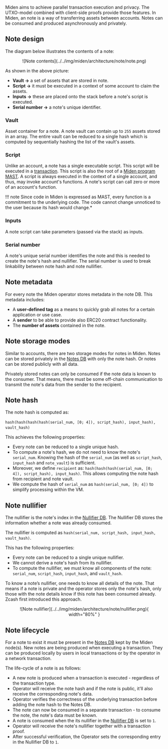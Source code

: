 Miden aims to achieve parallel transaction execution and privacy. The UTXO-model combined with client-side proofs provide those features. In Miden, an note is a way of transferring assets between accounts. Notes can be consumed and produced asynchronously and privately.

## Note design

The diagram below illustrates the contents of a note:

<center>
![Note contents](../../img/miden/architecture/note/note.png)
</center>

As shown in the above picture:

* **Vault &rarr;** a set of assets that are stored in note.
* **Script &rarr;** it must be executed in a context of some account to claim the assets.
* **Inputs &rarr;** these are placed onto the stack before a note's script is executed.
* **Serial number &rarr;** a note's unique identifier.

### Vault

Asset container for a note. A note vault can contain up to `255` assets stored in an array. The entire vault can be reduced to a single hash which is computed by sequentially hashing the list of the vault's assets.

### Script

Unlike an account, a note has a single executable script. This script will be executed in a [transaction](transactions.md). This script is also the root of a [Miden program MAST](https://0xpolygonmiden.github.io/miden-vm/user-docs/assembly/main.html). A script is always executed in the context of a single account, and thus, may invoke account's functions. A note's script can call zero or more of an account's function.

!!! note
    Since code in Miden is expressed as MAST, every function is a commitment to the underlying code. The code cannot change unnoticed to the user because its hash would change.*

### Inputs

A note script can take parameters (passed via the stack) as inputs.

### Serial number

A note's unique serial number identifies the note and this is needed to create the note's hash and nullifier. The serial number is used to break linkability between note hash and note nullifier.

## Note metadata

For every note the Miden operator stores metadata in the note DB. This metadata includes:

* A **user-defined tag** as a means to quickly grab all notes for a certain application or use case.
* A **sender** to be able to provide also ERC20 contract functionality.
* The **number of assets** contained in the note.

## Note storage modes

Similar to accounts, there are two storage modes for notes in Miden. Notes can be stored privately in the [Notes DB](state.md/#note-database) with only the note hash. Or notes can be stored publicly with all data.

Privately stored notes can only be consumed if the note data is known to the consumer. That means, there must be some off-chain communication to transmit the note's data from the sender to the recipient.

## Note hash

The note hash is computed as:

`hash(hash(hash(hash(serial_num, [0; 4]), script_hash), input_hash), vault_hash)`

This achieves the following properties:

- Every note can be reduced to a single unique hash.
- To compute a note's hash, we do not need to know the note's `serial_num`. Knowing the hash
    of the `serial_num` (as well as `script_hash`, `input_hash` and `note_vault`) is sufficient.
- Moreover, we define `recipient` as: `hash(hash(hash(serial_num, [0; 4]), script_hash), input_hash)`. This allows computing the note hash from recipient and note vault.
- We compute the hash of `serial_num` as `hash(serial_num, [0; 4])` to simplify processing within
the VM.

## Note nullifier

The nullifier is the note's index in the [Nullifier DB](notes.md/#note-nullifier). The Nullifier DB stores the information whether a note was already consumed.

The nullifier is computed as `hash(serial_num, script_hash, input_hash, vault_hash)`.

This has the following properties:

- Every note can be reduced to a single unique nullifier.
- We cannot derive a note's hash from its nullifier.
- To compute the nullifier, we must know all components of the note: `serial_num`, `script_hash`, `input_hash`, and `vault_hash`.

To know a note’s nullifier, one needs to know all details of the note. That means if a note is private and the operator stores only the note's hash, only those with the note details know if this note has been consumed already. Zcash first introduced this approach.

<center>
![Note nullifier](../../img/miden/architecture/note/nullifier.png){ width="80%" }
</center>

## Note lifecycle

For a note to exist it must be present in the [Notes DB](state.md/#note-database) kept by the Miden node(s). New notes are being produced when executing a transaction. They can be produced locally by users in local transactions or by the operator in a network transaction.

The life-cycle of a note is as follows:

* A new note is produced when a transaction is executed - regardless of the transaction type.
* Operator will receive the note hash and if the note is public, it'll also receive the corresponding note's data.
* Operator verifies the correctness of the underlying transaction before adding the note hash to the Notes DB.
* The note can now be consumed in a separate transaction - to consume the note, the note's data must be known.
* A note is consumed when the its nullifier in the [Nullifier DB](state.md/#nullifier-database) is set to `1`.
* Operator will receive the note's nullifier together with a transaction proof.
* After successful verification, the Operator sets the corresponding entry in the Nullifier DB to `1`.
